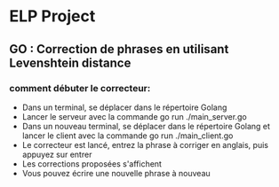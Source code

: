 # ELP Project 
## GO : Correction de phrases en utilisant Levenshtein distance
### comment débuter le correcteur:
* Dans un terminal, se déplacer dans le répertoire Golang 
* Lancer le serveur avec la commande go run ./main_server.go
* Dans un nouveau terminal, se déplacer dans le répertoire Golang et lancer le client avec la commande go run ./main_client.go
* Le correcteur est lancé, entrez la phrase à corriger en anglais, puis appuyez sur entrer
* Les corrections proposées s'affichent
* Vous pouvez écrire une nouvelle phrase à nouveau 